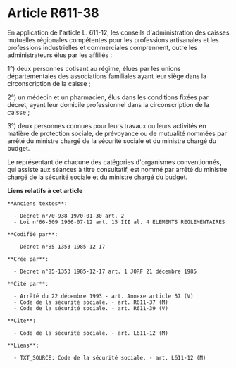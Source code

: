 # Article R611-38

En application de l'article L. 611-12, les conseils d'administration des caisses mutuelles régionales compétentes pour les
professions artisanales et les professions industrielles et commerciales comprennent, outre les administrateurs élus par les
affiliés   : 

1°) deux personnes cotisant au régime, élues par les unions départementales des associations familiales ayant leur siège dans
la circonscription de la caisse ; 

2°) un médecin et un pharmacien, élus dans les conditions fixées par décret, ayant leur domicile professionnel dans la
circonscription de la caisse ; 

3°) deux personnes connues pour leurs travaux ou leurs activités en matière de protection sociale, de prévoyance ou de
mutualité nommées par arrêté du ministre chargé de la sécurité sociale et du ministre chargé du budget. 

Le représentant de chacune des catégories d'organismes conventionnés, qui assiste aux séances à titre consultatif, est nommé
par arrêté du ministre chargé de la sécurité sociale et du ministre chargé du budget.

**Liens relatifs à cet article**

	**Anciens textes**:

	  - Décret n°70-938 1970-01-30 art. 2
	  - Loi n°66-509 1966-07-12 art. 15 III al. 4 ELEMENTS REGLEMENTAIRES

	**Codifié par**:

	  - Décret n°85-1353 1985-12-17

	**Créé par**:

	  - Décret n°85-1353 1985-12-17 art. 1 JORF 21 décembre 1985

	**Cité par**:

	  - Arrêté du 22 décembre 1993 - art. Annexe article 57 (V)
	  - Code de la sécurité sociale. - art. R611-37 (M)
	  - Code de la sécurité sociale. - art. R611-39 (V)

	**Cite**:

	  - Code de la sécurité sociale. - art. L611-12 (M)

	**Liens**:

	  - TXT_SOURCE: Code de la sécurité sociale. - art. L611-12 (M)
